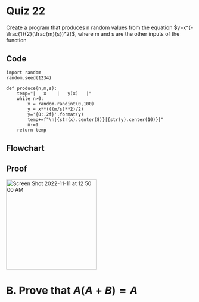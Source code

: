 # Quiz 22
Create a program that produces n random values from the equation $y=x^{-\frac{1}{2}(\frac{m}{s})^2}$, where m and s are the other inputs of the function 

## Code
```
import random
random.seed(1234)

def produce(n,m,s):
    temp="|   x    |   y(x)   |"
    while n>0:
        x = random.randint(0,100)
        y = x**(((m/s)**2)/2)
        y='{0:.2f}'.format(y)
        temp+=f"\n|{str(x).center(8)}|{str(y).center(10)}|"
        n-=1
    return temp
```

## Flowchart

## Proof
<img width="242" alt="Screen Shot 2022-11-11 at 12 50 00 AM" src="https://user-images.githubusercontent.com/113817801/201141714-d200a8cc-2345-461a-865c-957f8523f95a.png">



# B. Prove that $A (A + B) = A$
